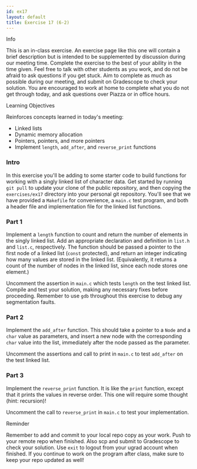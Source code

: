 ```yaml
---
id: ex17
layout: default
title: Exercise 17 (6-2)
---
```


<div class='admonition info'>
<div class='title'>Info</div>
<div class='content'>
<p>This is an in-class exercise. An exercise page like this one will contain a brief description but is intended to be supplemented by discussion during our meeting time. Complete the exercise to the best of your ability in the time given. Feel free to talk with other students as you work, and do not be afraid to ask questions if you get stuck. Aim to complete as much as possible during our meeting, and submit on Gradescope to check your solution. You are encouraged to work at home to complete what you do not get through today, and ask questions over Piazza or in office hours.</p>
</div>
</div>

<div class='admonition tip'>
<div class='title'>Learning Objectives</div>
<div class='content'>
<p>Reinforces concepts learned in today's meeting:</p>
<ul>
<li>Linked lists</li>
<li>Dynamic memory allocation</li>
<li>Pointers, pointers, and more pointers</li>
<li>Implement <code>length</code>, <code>add_after</code>, and <code>reverse_print</code> functions</li>
</ul>
</div>
</div>

### Intro
In this exercise you'll be adding to some starter code to build functions for working with a singly linked list of character data. Get started by running `git pull` to update your clone of the public repository, and then copying the `exercises/ex17` directory into your personal git repository. You'll see that we have provided a `Makefile` for convenience, a `main.c` test program, and both a header file and implementation file for the linked list functions.


### Part 1
Implement a `length` function to count and return the number of elements in the singly linked list. Add an appropriate declaration and definition in `list.h` and `list.c`, respectively.  The function should be passed a pointer to the first node of a linked list (`const` protected), and return an integer indicating how many values are stored in the linked list.  (Equivalently, it returns a count of the number of nodes in the linked list, since each node stores one element.)

Uncomment the assertion in `main.c` which tests `length` on the test linked list. Compile and test your solution, making any necessary fixes before proceeding. Remember to use `gdb` throughout this exercise to debug any segmentation faults.
  
### Part 2
Implement the `add_after` function.  This should take a pointer to a `Node` and a `char` value as parameters, and insert a new node with the corresponding `char` value into the list, immediately after the node passed as the parameter.

Uncomment the assertions and call to print in `main.c` to test `add_after` on the test linked list.

### Part 3
Implement the `reverse_print` function.  It is like the `print` function, except that it prints the values in reverse order.  This one will require some thought (hint: recursion)!

Uncomment the call to `reverse_print` in `main.c` to test your implementation.

<div class='admonition tip'>
<div class='title'>Reminder</div>
<div class='content'>
<p>Remember to add and commit to your local repo copy as your work. Push to your remote repo when finished. Also scp and submit to Gradescope to check your solution. Use <code>exit</code> to logout from your ugrad account when finished. If you continue to work on the program after class, make sure to keep your repo updated as well!</p>
</div>
</div>
